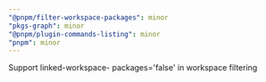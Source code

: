 ```yaml
---
"@pnpm/filter-workspace-packages": minor
"pkgs-graph": minor
"@pnpm/plugin-commands-listing": minor
"pnpm": minor
---
```


Support linked-workspace- packages='false' in workspace filtering

